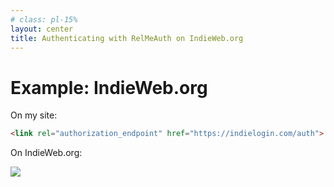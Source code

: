 ```yaml
---
# class: pl-15%
layout: center
title: Authenticating with RelMeAuth on IndieWeb.org
---
```


<h1>Example: IndieWeb.org</h1>

<Transform scale="0.9">

On my site:

```html
<link rel="authorization_endpoint" href="https://indielogin.com/auth">
```

On IndieWeb.org:

<img src="/web-sign-in-indielogin.png" class="w-100% m-auto" />

</Transform>
